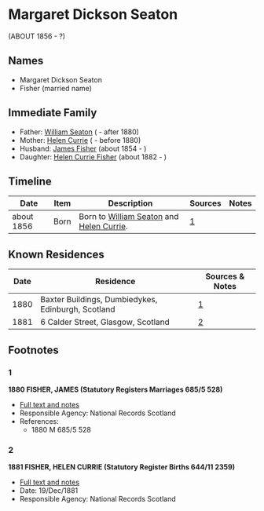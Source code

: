 ﻿---
layout: person
subject_key: i45571672
permalink: /people/i45571672
---

# Margaret Dickson Seaton
(ABOUT 1856 - ?)

## Names

* Margaret Dickson Seaton
* Fisher (married name)

## Immediate Family

* Father: [William Seaton](./@58232144@-william-seaton-b-d1880.md) ( - after 1880)
* Mother: [Helen Currie](./@14506844@-helen-currie-b-d1880.md) ( - before 1880)
* Husband: [James Fisher](./@22540348@-james-fisher-b1854-d.md) (about 1854 - )
* Daughter: [Helen Currie Fisher](./@18426904@-helen-currie-fisher-b1882-d.md) (about 1882 - )

## Timeline

Date | Item | Description | Sources | Notes
---|---|---|---|---
about 1856 | Born | Born to [William Seaton](./@58232144@-william-seaton-b-d1880.md) and [Helen Currie](./@14506844@-helen-currie-b-d1880.md). | [1](#1) | 

## Known Residences

Date | Residence | Sources & Notes
---|---|---
1880 | Baxter Buildings, Dumbiedykes, Edinburgh, Scotland | [1](#1)
1881 | 6 Calder Street, Glasgow, Scotland | [2](#2)

## Footnotes

### 1

**1880 FISHER, JAMES (Statutory Registers Marriages 685/5 528)**

* [Full text and notes](../sources/@35889678@-1880-fisher,-james-statutory-registers-marriages-685-5-528-.md)
* Responsible Agency: National Records Scotland
* References: 
  * 1880 M 685/5 528

### 2

**1881 FISHER, HELEN CURRIE (Statutory Register Births 644/11 2359)**

* [Full text and notes](../sources/@23925058@-1881-fisher,-helen-currie-statutory-register-births-644-11-2359-.md)
* Date: 19/Dec/1881
* Responsible Agency: National Records Scotland

